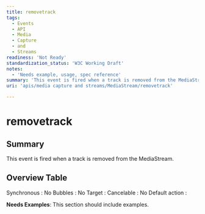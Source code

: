 ```yaml
---
title: removetrack
tags:
  - Events
  - API
  - Media
  - Capture
  - and
  - Streams
readiness: 'Not Ready'
standardization_status: 'W3C Working Draft'
notes:
  - 'Needs example, usage, spec reference'
summary: 'This event is fired when a track is removed from the MediaStream.'
uri: 'apis/media capture and streams/MediaStream/removetrack'

---
```

# removetrack

## Summary

This event is fired when a track is removed from the MediaStream.

## Overview Table

Synchronous
:   No
Bubbles
:   No
Target
:
Cancelable
:   No
Default action
:

**Needs Examples**: This section should include examples.


